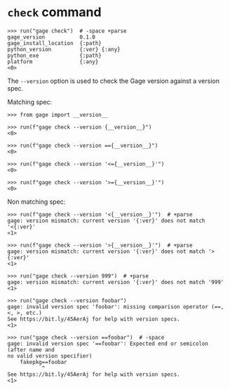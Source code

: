 # `check` command

    >>> run("gage check")  # -space +parse
    gage_version           0.1.0
    gage_install_location  {:path}
    python_version         {:ver} {:any}
    python_exe             {:path}
    platform               {:any}
    <0>

The `--version` option is used to check the Gage version against a
version spec.

Matching spec:

    >>> from gage import __version__

    >>> run(f"gage check --version {__version__}")
    <0>

    >>> run(f"gage check --version =={__version__}")
    <0>

    >>> run(f"gage check --version '<={__version__}'")
    <0>

    >>> run(f"gage check --version '>={__version__}'")
    <0>

Non matching spec:

    >>> run(f"gage check --version '<{__version__}'")  # +parse
    gage: version mismatch: current version '{:ver}' does not match '<{:ver}'
    <1>

    >>> run(f"gage check --version '>{__version__}'")  # +parse
    gage: version mismatch: current version '{:ver}' does not match '>{:ver}'
    <1>

    >>> run("gage check --version 999")  # +parse
    gage: version mismatch: current version '{:ver}' does not match '999'
    <1>

    >>> run("gage check --version foobar")
    gage: invalid version spec 'foobar': missing comparison operator (==, <, >, etc.)
    See https://bit.ly/45AerAj for help with version specs.
    <1>

    >>> run("gage check --version ==foobar")  # -space
    gage: invalid version spec '==foobar': Expected end or semicolon (after name and
    no valid version specifier)
        fakepkg==foobar
               ^
    See https://bit.ly/45AerAj for help with version specs.
    <1>
